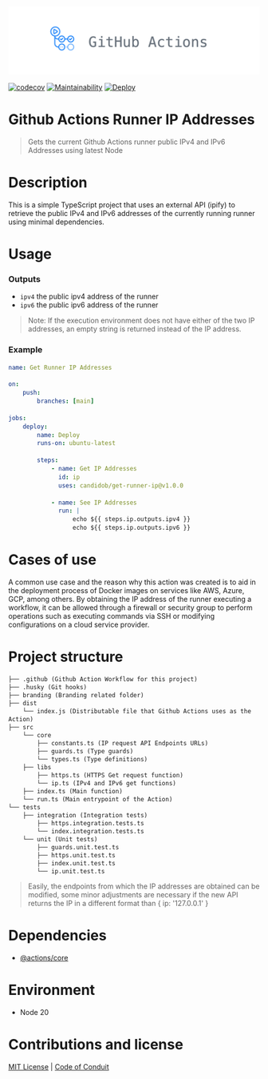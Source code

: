 !['Github Actions'](./branding/actions.png)

[![codecov](https://codecov.io/gh/candidob/get-runner-ip/graph/badge.svg?token=3DQIY2JWK5)](https://codecov.io/gh/candidob/get-runner-ip) [![Maintainability](https://codeclimate.com/github/candidob/get-runner-ip.png)](https://codeclimate.com/github/candidob/get-runner-ip) [![Deploy](https://github.com/candidob/get-runner-ip/actions/workflows/main.yml/badge.svg)](https://github.com/candidob/get-runner-ip/actions)

# Github Actions Runner IP Addresses

> Gets the current Github Actions runner public IPv4 and IPv6 Addresses using latest Node

# Description

This is a simple TypeScript project that uses an external API (ipify) to retrieve the public IPv4 and IPv6 addresses of the currently running runner using minimal dependencies.

# Usage

### Outputs

-   `ipv4` the public ipv4 address of the runner
-   `ipv6` the public ipv6 address of the runner

> Note: If the execution environment does not have either of the two IP addresses, an empty string is returned instead of the IP address.

### Example

```yaml
name: Get Runner IP Addresses

on:
    push:
        branches: [main]

jobs:
    deploy:
        name: Deploy
        runs-on: ubuntu-latest

        steps:
            - name: Get IP Addresses
              id: ip
              uses: candidob/get-runner-ip@v1.0.0

            - name: See IP Addresses
              run: |
                  echo ${{ steps.ip.outputs.ipv4 }}
                  echo ${{ steps.ip.outputs.ipv6 }}
```

# Cases of use

A common use case and the reason why this action was created is to aid in the deployment process of Docker images on services like AWS, Azure, GCP, among others. By obtaining the IP address of the runner executing a workflow, it can be allowed through a firewall or security group to perform operations such as executing commands via SSH or modifying configurations on a cloud service provider.

# Project structure

```
├── .github (Github Action Workflow for this project)
├── .husky (Git hooks)
├── branding (Branding related folder)
├── dist
    └── index.js (Distributable file that Github Actions uses as the Action)
├── src
    └── core
        ├── constants.ts (IP request API Endpoints URLs)
        ├── guards.ts (Type guards)
        └── types.ts (Type definitions)
    ├── libs
        ├── https.ts (HTTPS Get request function)
        └── ip.ts (IPv4 and IPv6 get functions)
    ├── index.ts (Main function)
    └── run.ts (Main entrypoint of the Action)
└── tests
    ├── integration (Integration tests)
        ├── https.integration.tests.ts
        └── index.integration.tests.ts
    └── unit (Unit tests)
        ├── guards.unit.test.ts
        ├── https.unit.test.ts
        ├── index.unit.test.ts
        └── ip.unit.test.ts
```

> Easily, the endpoints from which the IP addresses are obtained can be modified, some minor adjustments are necessary if the new API returns the IP in a different format than { ip: '127.0.0.1' }

# Dependencies

-   [@actions/core](https://www.npmjs.com/package/@actions/core)

# Environment

-   Node 20

# Contributions and license

[MIT License](LICENSE) |
[Code of Conduit](CODE_OF_CONDUCT)
